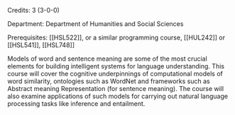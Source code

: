Credits: 3 (3-0-0)

Department: Department of Humanities and Social Sciences

Prerequisites: [[HSL522]], or a similar programming course, [[HUL242]] or [[HSL541]], [[HSL748]]

Models of word and sentence meaning are some of the most crucial elements for building intelligent systems for language understanding. This course will cover the cognitive underpinnings of computational models of word similarity, ontologies such as WordNet and frameworks such as Abstract meaning Representation (for sentence meaning). The course will also examine applications of such models for carrying out natural language processing tasks like inference and entailment.